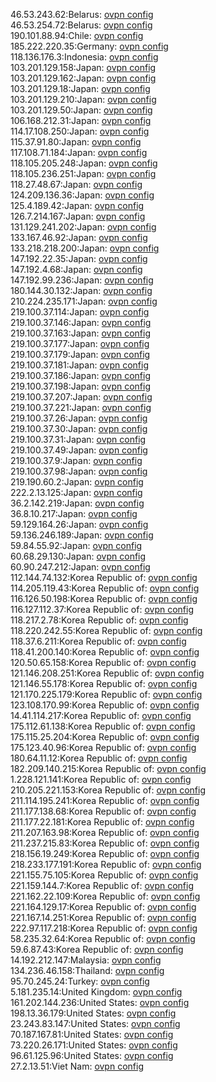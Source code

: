 46.53.243.62:Belarus: [ovpn config](vpn/46_53_243_62.ovpn)  
46.53.254.72:Belarus: [ovpn config](vpn/46_53_254_72.ovpn)  
190.101.88.94:Chile: [ovpn config](vpn/190_101_88_94.ovpn)  
185.222.220.35:Germany: [ovpn config](vpn/185_222_220_35.ovpn)  
118.136.176.3:Indonesia: [ovpn config](vpn/118_136_176_3.ovpn)  
103.201.129.158:Japan: [ovpn config](vpn/103_201_129_158.ovpn)  
103.201.129.162:Japan: [ovpn config](vpn/103_201_129_162.ovpn)  
103.201.129.18:Japan: [ovpn config](vpn/103_201_129_18.ovpn)  
103.201.129.210:Japan: [ovpn config](vpn/103_201_129_210.ovpn)  
103.201.129.50:Japan: [ovpn config](vpn/103_201_129_50.ovpn)  
106.168.212.31:Japan: [ovpn config](vpn/106_168_212_31.ovpn)  
114.17.108.250:Japan: [ovpn config](vpn/114_17_108_250.ovpn)  
115.37.91.80:Japan: [ovpn config](vpn/115_37_91_80.ovpn)  
117.108.71.184:Japan: [ovpn config](vpn/117_108_71_184.ovpn)  
118.105.205.248:Japan: [ovpn config](vpn/118_105_205_248.ovpn)  
118.105.236.251:Japan: [ovpn config](vpn/118_105_236_251.ovpn)  
118.27.48.67:Japan: [ovpn config](vpn/118_27_48_67.ovpn)  
124.209.136.36:Japan: [ovpn config](vpn/124_209_136_36.ovpn)  
125.4.189.42:Japan: [ovpn config](vpn/125_4_189_42.ovpn)  
126.7.214.167:Japan: [ovpn config](vpn/126_7_214_167.ovpn)  
131.129.241.202:Japan: [ovpn config](vpn/131_129_241_202.ovpn)  
133.167.46.92:Japan: [ovpn config](vpn/133_167_46_92.ovpn)  
133.218.218.200:Japan: [ovpn config](vpn/133_218_218_200.ovpn)  
147.192.22.35:Japan: [ovpn config](vpn/147_192_22_35.ovpn)  
147.192.4.68:Japan: [ovpn config](vpn/147_192_4_68.ovpn)  
147.192.99.236:Japan: [ovpn config](vpn/147_192_99_236.ovpn)  
180.144.30.132:Japan: [ovpn config](vpn/180_144_30_132.ovpn)  
210.224.235.171:Japan: [ovpn config](vpn/210_224_235_171.ovpn)  
219.100.37.114:Japan: [ovpn config](vpn/219_100_37_114.ovpn)  
219.100.37.146:Japan: [ovpn config](vpn/219_100_37_146.ovpn)  
219.100.37.163:Japan: [ovpn config](vpn/219_100_37_163.ovpn)  
219.100.37.177:Japan: [ovpn config](vpn/219_100_37_177.ovpn)  
219.100.37.179:Japan: [ovpn config](vpn/219_100_37_179.ovpn)  
219.100.37.181:Japan: [ovpn config](vpn/219_100_37_181.ovpn)  
219.100.37.186:Japan: [ovpn config](vpn/219_100_37_186.ovpn)  
219.100.37.198:Japan: [ovpn config](vpn/219_100_37_198.ovpn)  
219.100.37.207:Japan: [ovpn config](vpn/219_100_37_207.ovpn)  
219.100.37.221:Japan: [ovpn config](vpn/219_100_37_221.ovpn)  
219.100.37.26:Japan: [ovpn config](vpn/219_100_37_26.ovpn)  
219.100.37.30:Japan: [ovpn config](vpn/219_100_37_30.ovpn)  
219.100.37.31:Japan: [ovpn config](vpn/219_100_37_31.ovpn)  
219.100.37.49:Japan: [ovpn config](vpn/219_100_37_49.ovpn)  
219.100.37.9:Japan: [ovpn config](vpn/219_100_37_9.ovpn)  
219.100.37.98:Japan: [ovpn config](vpn/219_100_37_98.ovpn)  
219.190.60.2:Japan: [ovpn config](vpn/219_190_60_2.ovpn)  
222.2.13.125:Japan: [ovpn config](vpn/222_2_13_125.ovpn)  
36.2.142.219:Japan: [ovpn config](vpn/36_2_142_219.ovpn)  
36.8.10.217:Japan: [ovpn config](vpn/36_8_10_217.ovpn)  
59.129.164.26:Japan: [ovpn config](vpn/59_129_164_26.ovpn)  
59.136.246.189:Japan: [ovpn config](vpn/59_136_246_189.ovpn)  
59.84.55.92:Japan: [ovpn config](vpn/59_84_55_92.ovpn)  
60.68.29.130:Japan: [ovpn config](vpn/60_68_29_130.ovpn)  
60.90.247.212:Japan: [ovpn config](vpn/60_90_247_212.ovpn)  
112.144.74.132:Korea Republic of: [ovpn config](vpn/112_144_74_132.ovpn)  
114.205.119.43:Korea Republic of: [ovpn config](vpn/114_205_119_43.ovpn)  
116.126.50.198:Korea Republic of: [ovpn config](vpn/116_126_50_198.ovpn)  
116.127.112.37:Korea Republic of: [ovpn config](vpn/116_127_112_37.ovpn)  
118.217.2.78:Korea Republic of: [ovpn config](vpn/118_217_2_78.ovpn)  
118.220.242.55:Korea Republic of: [ovpn config](vpn/118_220_242_55.ovpn)  
118.37.6.211:Korea Republic of: [ovpn config](vpn/118_37_6_211.ovpn)  
118.41.200.140:Korea Republic of: [ovpn config](vpn/118_41_200_140.ovpn)  
120.50.65.158:Korea Republic of: [ovpn config](vpn/120_50_65_158.ovpn)  
121.146.208.251:Korea Republic of: [ovpn config](vpn/121_146_208_251.ovpn)  
121.146.55.178:Korea Republic of: [ovpn config](vpn/121_146_55_178.ovpn)  
121.170.225.179:Korea Republic of: [ovpn config](vpn/121_170_225_179.ovpn)  
123.108.170.99:Korea Republic of: [ovpn config](vpn/123_108_170_99.ovpn)  
14.41.114.217:Korea Republic of: [ovpn config](vpn/14_41_114_217.ovpn)  
175.112.61.138:Korea Republic of: [ovpn config](vpn/175_112_61_138.ovpn)  
175.115.25.204:Korea Republic of: [ovpn config](vpn/175_115_25_204.ovpn)  
175.123.40.96:Korea Republic of: [ovpn config](vpn/175_123_40_96.ovpn)  
180.64.11.12:Korea Republic of: [ovpn config](vpn/180_64_11_12.ovpn)  
182.209.140.215:Korea Republic of: [ovpn config](vpn/182_209_140_215.ovpn)  
1.228.121.141:Korea Republic of: [ovpn config](vpn/1_228_121_141.ovpn)  
210.205.221.153:Korea Republic of: [ovpn config](vpn/210_205_221_153.ovpn)  
211.114.195.241:Korea Republic of: [ovpn config](vpn/211_114_195_241.ovpn)  
211.177.138.68:Korea Republic of: [ovpn config](vpn/211_177_138_68.ovpn)  
211.177.22.181:Korea Republic of: [ovpn config](vpn/211_177_22_181.ovpn)  
211.207.163.98:Korea Republic of: [ovpn config](vpn/211_207_163_98.ovpn)  
211.237.215.83:Korea Republic of: [ovpn config](vpn/211_237_215_83.ovpn)  
218.156.19.249:Korea Republic of: [ovpn config](vpn/218_156_19_249.ovpn)  
218.233.177.191:Korea Republic of: [ovpn config](vpn/218_233_177_191.ovpn)  
221.155.75.105:Korea Republic of: [ovpn config](vpn/221_155_75_105.ovpn)  
221.159.144.7:Korea Republic of: [ovpn config](vpn/221_159_144_7.ovpn)  
221.162.22.109:Korea Republic of: [ovpn config](vpn/221_162_22_109.ovpn)  
221.164.129.17:Korea Republic of: [ovpn config](vpn/221_164_129_17.ovpn)  
221.167.14.251:Korea Republic of: [ovpn config](vpn/221_167_14_251.ovpn)  
222.97.117.218:Korea Republic of: [ovpn config](vpn/222_97_117_218.ovpn)  
58.235.32.64:Korea Republic of: [ovpn config](vpn/58_235_32_64.ovpn)  
59.6.87.43:Korea Republic of: [ovpn config](vpn/59_6_87_43.ovpn)  
14.192.212.147:Malaysia: [ovpn config](vpn/14_192_212_147.ovpn)  
134.236.46.158:Thailand: [ovpn config](vpn/134_236_46_158.ovpn)  
95.70.245.24:Turkey: [ovpn config](vpn/95_70_245_24.ovpn)  
5.181.235.14:United Kingdom: [ovpn config](vpn/5_181_235_14.ovpn)  
161.202.144.236:United States: [ovpn config](vpn/161_202_144_236.ovpn)  
198.13.36.179:United States: [ovpn config](vpn/198_13_36_179.ovpn)  
23.243.83.147:United States: [ovpn config](vpn/23_243_83_147.ovpn)  
70.187.167.81:United States: [ovpn config](vpn/70_187_167_81.ovpn)  
73.220.26.171:United States: [ovpn config](vpn/73_220_26_171.ovpn)  
96.61.125.96:United States: [ovpn config](vpn/96_61_125_96.ovpn)  
27.2.13.51:Viet Nam: [ovpn config](vpn/27_2_13_51.ovpn)  
